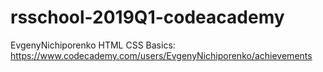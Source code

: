 # rsschool-2019Q1-codeacademy

EvgenyNichiporenko
HTML CSS Basics: https://www.codecademy.com/users/EvgenyNichiporenko/achievements

